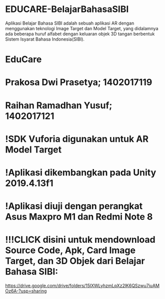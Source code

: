 # EDUCARE-BelajarBahasaSIBI
Aplikasi Belajar Bahasa SIBI adalah sebuah aplikasi AR dengan menggunakan teknologi Image Target dan Model Target, yang didalamnya ada beberapa huruf alfabet dengan keluaran objek 3D tangan berbentuk Sistem Isyarat Bahasa Indonesia(SIBI).

# EduCare
# Prakosa Dwi Prasetya; 1402017119
# Raihan Ramadhan Yusuf; 1402017121

# !SDK Vuforia digunakan untuk AR Model Target

# !Aplikasi dikembangkan pada Unity 2019.4.13f1

# !Aplikasi diuji dengan perangkat Asus Maxpro M1 dan Redmi Note 8

# !!!CLICK disini untuk mendownload Source Code, Apk, Card Image Target, dan 3D Objek dari Belajar Bahasa SIBI:

https://drive.google.com/drive/folders/15lXWLyhzmLpXz2lK6QSzwu7iuAMOz6A-?usp=sharing
